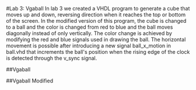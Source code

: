 #Lab 3: Vgaball
In lab 3 we created a VHDL program to generate a cube that moves up and down, reversing direction when it reaches the top or bottom of the screen.
In the modified version of this program, the cube is changed to a ball and the color is changed from red to blue and the ball moves diagonally instead of only vertically.  The color change is achieved by modifying the red and blue signals used in drawing the ball.  The horizontal movement is possible after introducing a new signal ball_x_motion in ball.vhd that increments the ball's position when the rising edge of the clock is detected through the v_sync signal.

##Vgaball

##Vgaball Modified